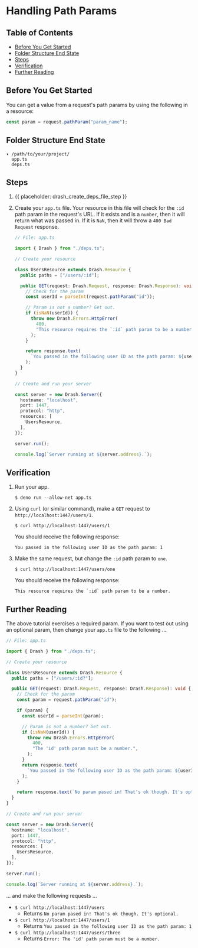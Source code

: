# Handling Path Params

## Table of Contents

- [Before You Get Started](#before-you-get-started)
- [Folder Structure End State](#folder-structure-end-state)
- [Steps](#steps)
- [Verification](#verification)
- [Further Reading](#further-reading)

## Before You Get Started

You can get a value from a request's path params by using the following in a
resource:

```typescript
const param = request.pathParam("param_name");
```

## Folder Structure End State

```text
▾ /path/to/your/project/
  app.ts
  deps.ts
```

## Steps

1. {{ placeholder: drash_create_deps_file_step }}

1. Create your `app.ts` file. Your resource in this file will check for the
   `:id` path param in the request's URL. If it exists and is a `number`, then
   it will return what was passed in. If it is `NaN`, then it will throw a
   `400 Bad Request` response.

   ```typescript
   // File: app.ts

   import { Drash } from "./deps.ts";

   // Create your resource

   class UsersResource extends Drash.Resource {
     public paths = ["/users/:id"];

     public GET(request: Drash.Request, response: Drash.Response): void {
       // Check for the param
       const userId = parseInt(request.pathParam("id"));

       // Param is not a number? Get out.
       if (isNaN(userId)) {
         throw new Drash.Errors.HttpError(
           400,
           "This resource requires the `:id` path param to be a number.",
         );
       }

       return response.text(
         `You passed in the following user ID as the path param: ${userId}`,
       );
     }
   }

   // Create and run your server

   const server = new Drash.Server({
     hostname: "localhost",
     port: 1447,
     protocol: "http",
     resources: [
       UsersResource,
     ],
   });

   server.run();

   console.log(`Server running at ${server.address}.`);
   ```

## Verification

1. Run your app.

   ```shell
   $ deno run --allow-net app.ts
   ```

2. Using `curl` (or similar command), make a `GET` request to
   `http://localhost:1447/users/1`.

   ```text
   $ curl http://localhost:1447/users/1
   ```

   You should receive the following response:

   ```text
   You passed in the following user ID as the path param: 1
   ```

3. Make the same request, but change the `:id` path param to `one`.

   ```text
   $ curl http://localhost:1447/users/one
   ```

   You should receive the following response:

   ```text
   This resource requires the `:id` path param to be a number.
   ```

## Further Reading

The above tutorial exercises a required param. If you want to test out using an
optional param, then change your `app.ts` file to the following ...

```typescript
// File: app.ts

import { Drash } from "./deps.ts";

// Create your resource

class UsersResource extends Drash.Resource {
  public paths = ["/users/:id?"];

  public GET(request: Drash.Request, response: Drash.Response): void {
    // Check for the param
    const param = request.pathParam("id");

    if (param) {
      const userId = parseInt(param);

      // Param is not a number? Get out.
      if (isNaN(userId)) {
        throw new Drash.Errors.HttpError(
          400,
          "The 'id' path param must be a number.",
        );
      }
      return response.text(
        `You passed in the following user ID as the path param: ${userId}`,
      );
    }

    return response.text(`No param pased in! That's ok though. It's optional.`);
  }
}

// Create and run your server

const server = new Drash.Server({
  hostname: "localhost",
  port: 1447,
  protocol: "http",
  resources: [
    UsersResource,
  ],
});

server.run();

console.log(`Server running at ${server.address}.`);
```

... and make the following requests ...

- `$ curl http://localhost:1447/users`
  - Returns `No param pased in! That's ok though. It's optional.`
- `$ curl http://localhost:1447/users/1`
  - Returns `You passed in the following user ID as the path param: 1`
- `$ curl http://localhost:1447/users/three`
  - Returns `Error: The 'id' path param must be a number.`
